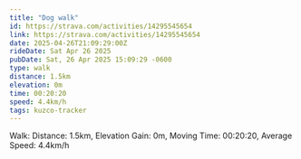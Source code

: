 ```yaml
---
title: "Dog walk"
id: https://strava.com/activities/14295545654
link: https://strava.com/activities/14295545654
date: 2025-04-26T21:09:29:00Z
rideDate: Sat Apr 26 2025
pubDate: Sat, 26 Apr 2025 15:09:29 -0600
type: walk
distance: 1.5km
elevation: 0m
time: 00:20:20
speed: 4.4km/h
tags: kuzco-tracker
---
```

Walk: Distance: 1.5km, Elevation Gain: 0m, Moving Time: 00:20:20, Average Speed: 4.4km/h